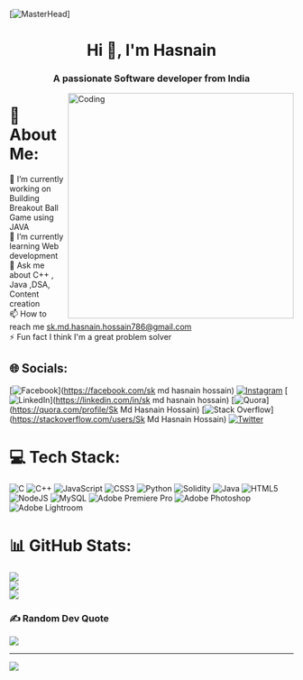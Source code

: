 [![MasterHead](https://camo.githubusercontent.com/f1c0fc76d120f760664938edd8e1818f9d407b03f8ce7d306e12094d8853b6a0/687474703a2f2f692e696d6775722e636f6d2f6337476d414a662e706e67)]
<h1 align="center">Hi 👋, I'm Hasnain</h1>
<h3 align="center">A passionate Software developer from India</h3>
<img align="right" alt="Coding" width="400" src="https://i.pinimg.com/originals/e8/f4/53/e8f453469a3ec97ecd354df465d73913.gif">

# 💫 About Me:
🔭 I’m currently working on Building Breakout Ball Game using JAVA<br>🌱 I’m currently learning Web development<br>💬 Ask me about C++ , Java ,DSA, Content creation<br>📫 How to reach me sk.md.hasnain.hossain786@gmail.com<br>⚡ Fun fact I think I'm a great problem solver


## 🌐 Socials:
[![Facebook](https://img.shields.io/badge/Facebook-%231877F2.svg?logo=Facebook&logoColor=white)](https://facebook.com/sk md hasnain hossain) [![Instagram](https://img.shields.io/badge/Instagram-%23E4405F.svg?logo=Instagram&logoColor=white)](https://instagram.com/____.bengali_babu.____) [![LinkedIn](https://img.shields.io/badge/LinkedIn-%230077B5.svg?logo=linkedin&logoColor=white)](https://linkedin.com/in/sk md hasnain hossain) [![Quora](https://img.shields.io/badge/Quora-%23B92B27.svg?logo=Quora&logoColor=white)](https://quora.com/profile/Sk Md Hasnain Hossain) [![Stack Overflow](https://img.shields.io/badge/-Stackoverflow-FE7A16?logo=stack-overflow&logoColor=white)](https://stackoverflow.com/users/Sk Md Hasnain Hossain) [![Twitter](https://img.shields.io/badge/Twitter-%231DA1F2.svg?logo=Twitter&logoColor=white)](https://twitter.com/hasnainhossain5) 

# 💻 Tech Stack:
![C](https://img.shields.io/badge/c-%2300599C.svg?style=for-the-badge&logo=c&logoColor=white) ![C++](https://img.shields.io/badge/c++-%2300599C.svg?style=for-the-badge&logo=c%2B%2B&logoColor=white) ![JavaScript](https://img.shields.io/badge/javascript-%23323330.svg?style=for-the-badge&logo=javascript&logoColor=%23F7DF1E) ![CSS3](https://img.shields.io/badge/css3-%231572B6.svg?style=for-the-badge&logo=css3&logoColor=white) ![Python](https://img.shields.io/badge/python-3670A0?style=for-the-badge&logo=python&logoColor=ffdd54) ![Solidity](https://img.shields.io/badge/Solidity-%23363636.svg?style=for-the-badge&logo=solidity&logoColor=white) ![Java](https://img.shields.io/badge/java-%23ED8B00.svg?style=for-the-badge&logo=java&logoColor=white) ![HTML5](https://img.shields.io/badge/html5-%23E34F26.svg?style=for-the-badge&logo=html5&logoColor=white) ![NodeJS](https://img.shields.io/badge/node.js-6DA55F?style=for-the-badge&logo=node.js&logoColor=white) ![MySQL](https://img.shields.io/badge/mysql-%2300f.svg?style=for-the-badge&logo=mysql&logoColor=white) ![Adobe Premiere Pro](https://img.shields.io/badge/Adobe%20Premiere%20Pro-9999FF.svg?style=for-the-badge&logo=Adobe%20Premiere%20Pro&logoColor=white) ![Adobe Photoshop](https://img.shields.io/badge/adobephotoshop-%2331A8FF.svg?style=for-the-badge&logo=adobephotoshop&logoColor=white) ![Adobe Lightroom](https://img.shields.io/badge/Adobe%20Lightroom-31A8FF.svg?style=for-the-badge&logo=Adobe%20Lightroom&logoColor=white)
# 📊 GitHub Stats:
![](https://github-readme-stats.vercel.app/api?username=Hasnain0110&theme=dark&hide_border=true&include_all_commits=false&count_private=false)<br/>
![](https://github-readme-streak-stats.herokuapp.com/?user=Hasnain0110&theme=dark&hide_border=true)<br/>
![](https://github-readme-stats.vercel.app/api/top-langs/?username=Hasnain0110&theme=dark&hide_border=true&include_all_commits=false&count_private=false&layout=compact)

### ✍️ Random Dev Quote
![](https://quotes-github-readme.vercel.app/api?type=horizontal&theme=radical)

---
[![](https://visitcount.itsvg.in/api?id=Hasnain0110&icon=0&color=0)](https://visitcount.itsvg.in)

<!-- Proudly created with GPRM ( https://gprm.itsvg.in ) -->
